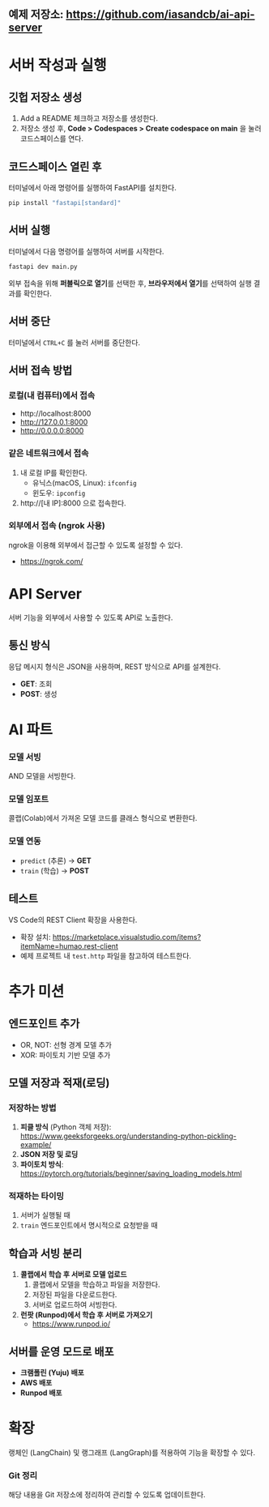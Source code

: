 ## 예제 저장소: https://github.com/iasandcb/ai-api-server

# 서버 작성과 실행

## 깃헙 저장소 생성

1. Add a README 체크하고 저장소를 생성한다.
2. 저장소 생성 후, **Code > Codespaces > Create codespace on main** 을 눌러 코드스페이스를 연다.

## 코드스페이스 열린 후

터미널에서 아래 명령어를 실행하여 FastAPI를 설치한다.

```bash
pip install "fastapi[standard]"
```

## 서버 실행

터미널에서 다음 명령어를 실행하여 서버를 시작한다.

```bash
fastapi dev main.py
```

외부 접속을 위해 **퍼블릭으로 열기**를 선택한 후, **브라우저에서 열기**를 선택하여 실행 결과를 확인한다.

## 서버 중단

터미널에서 `CTRL+C` 를 눌러 서버를 중단한다.

## 서버 접속 방법

### 로컬(내 컴퓨터)에서 접속

- http://localhost:8000
- http://127.0.0.1:8000
- http://0.0.0.0:8000

### 같은 네트워크에서 접속

1. 내 로컬 IP를 확인한다.
   - 유닉스(macOS, Linux): `ifconfig`
   - 윈도우: `ipconfig`
2. http://[내 IP]:8000 으로 접속한다.

### 외부에서 접속 (ngrok 사용)

ngrok을 이용해 외부에서 접근할 수 있도록 설정할 수 있다.

- https://ngrok.com/

# API Server

서버 기능을 외부에서 사용할 수 있도록 API로 노출한다.

## 통신 방식

응답 메시지 형식은 JSON을 사용하며, REST 방식으로 API를 설계한다.

- **GET**: 조회
- **POST**: 생성

# AI 파트

### 모델 서빙

AND 모델을 서빙한다.

### 모델 임포트

콜랩(Colab)에서 가져온 모델 코드를 클래스 형식으로 변환한다.

### 모델 연동

- `predict` (추론) → **GET**
- `train` (학습) → **POST**

## 테스트

VS Code의 REST Client 확장을 사용한다.

- 확장 설치: https://marketplace.visualstudio.com/items?itemName=humao.rest-client
- 예제 프로젝트 내 `test.http` 파일을 참고하여 테스트한다.

# 추가 미션

## 엔드포인트 추가

- OR, NOT: 선형 경계 모델 추가
- XOR: 파이토치 기반 모델 추가

## 모델 저장과 적재(로딩)

### 저장하는 방법

1. **피클 방식** (Python 객체 저장): https://www.geeksforgeeks.org/understanding-python-pickling-example/
2. **JSON 저장 및 로딩**
3. **파이토치 방식**: https://pytorch.org/tutorials/beginner/saving_loading_models.html

### 적재하는 타이밍

1. 서버가 실행될 때
2. `train` 엔드포인트에서 명시적으로 요청받을 때

## 학습과 서빙 분리

1. **콜랩에서 학습 후 서버로 모델 업로드**
   1. 콜랩에서 모델을 학습하고 파일을 저장한다.
   2. 저장된 파일을 다운로드한다.
   3. 서버로 업로드하여 서빙한다.
2. **런팟 (Runpod)에서 학습 후 서버로 가져오기**
   - https://www.runpod.io/

## 서버를 운영 모드로 배포

- **크램폴린 (Yuju) 배포**
- **AWS 배포**
- **Runpod 배포**

# 확장

랭체인 (LangChain) 및 랭그래프 (LangGraph)를 적용하여 기능을 확장할 수 있다.

### Git 정리

해당 내용을 Git 저장소에 정리하여 관리할 수 있도록 업데이트한다.
